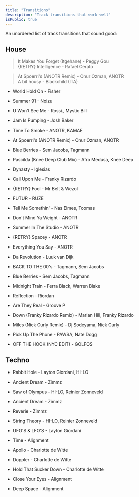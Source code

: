 ```yaml
---
title: "Transitions"
description: "Track transitions that work well"
isPublic: true
---
```


An unordered list of track transitions that sound good:

## House
> It Makes You Forget (Itgehane) - Peggy Gou \
> {RETRY} Intelligence - Rafael Cerato

> At Spoerri's (ANOTR Remix) - Onur Ozman, ANOTR \
> A bit housy - Blackchild (ITA)

* World Hold On - Fisher
* Summer 91 - Noizu

* U Won't See Me - Rossi., Mystic Bill
* Jam Is Pumping - Josh Baker

* Time To Smoke - ANOTR, KAMAE
* At Spoerri's (ANOTR Remix) - Onur Ozman, ANOTR
* Blue Berries - Sem Jacobs, Tagmann

* Pascilda (Knee Deep Club Mix) - Afro Medusa, Knee Deep
* Dynasty - Iglesias

* Call Upon Me - Franky Rizardo
* {RETRY} Fool - Mr Belt & Wezol

* FUTUR - RUZE
* Tell Me Somethin' - Nas Elmes, Toomas

* Don't Mind Ya Weight - ANOTR
* Summer In The Studio - ANOTR
* {RETRY} Spacey - ANOTR
* Everything You Say - ANOTR

* Da Revolution - Luuk van Dijk
* BACK TO THE 00's - Tagmann, Sem Jacobs
* Blue Berries - Sem Jacobs, Tagmann

* Midnight Train - Ferra Black, Warren Blake
* Reflection - Riordan

* Are They Real - Groove P
* Down (Franky Rizardo Remix) - Marian Hill, Franky Rizardo
* Miles (Nick Curly Remix) - Dj Sodeyama, Nick Curly

* Pick Up The Phone - PAWSA, Nate Dogg
* OFF THE HOOK (NYC EDIT) - GOLFOS

## Techno
* Rabbit Hole - Layton Giordani, HI-LO
* Ancient Dream - Zimmz
* Saw of Olympus - HI-LO, Reinier Zonneveld

* Ancient Dream - Zimmz
* Reverie - Zimmz

* String Theory - HI-LO, Reinier Zonneveld
* UFO'S & LFO'S - Layton Giordani

* Time - Alignment
* Apollo - Charlotte de Witte

* Doppler - Charlotte de Witte
* Hold That Sucker Down - Charlotte de Witte

* Close Your Eyes - Alignment
* Deep Space - Alignment
